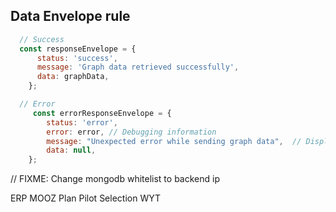 ## Data Envelope rule

```javascript
  // Success
  const responseEnvelope = {
      status: 'success',
      message: 'Graph data retrieved successfully',
      data: graphData,
    };

  // Error
     const errorResponseEnvelope = {
        status: 'error',
        error: error, // Debugging information
        message: "Unexpected error while sending graph data",  // Display error
        data: null,
    };
```

// FIXME: Change mongodb whitelist to backend ip

<!-- Projects -->
ERP
MOOZ
Plan Pilot
Selection
WYT